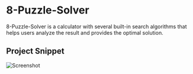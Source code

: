 # 8-Puzzle-Solver

8-Puzzle-Solver is a calculator with several built-in search algorithms that helps users analyze the result and provides the optimal solution.

## Project Snippet


![Screenshot](solver.png)
